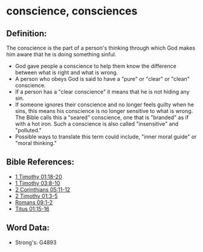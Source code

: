 # conscience, consciences #

## Definition: ##

The conscience is the part of a person's thinking through which God makes him aware that he is doing something sinful.

* God gave people a conscience to help them know the difference between what is right and what is wrong.
* A person who obeys God is said to have a "pure" or "clear" or "clean" conscience.
* If a person has a "clear conscience" it means that he is not hiding any sin.
* If someone ignores their conscience and no longer feels guilty when he sins, this means his conscience is no longer sensitive to what is wrong. The Bible calls this a "seared" conscience, one that is "branded" as if with a hot iron. Such a conscience is also called "insensitive" and "polluted."
* Possible ways to translate this term could include, "inner moral guide" or "moral thinking."

## Bible References: ##

* [1 Timothy 01:18-20](rc://en/tn/help/1ti/01/18)
* [1 Timothy 03:8-10](rc://en/tn/help/1ti/03/08)
* [2 Corinthians 05:11-12](rc://en/tn/help/2co/05/11)
* [2 Timothy 01:3-5](rc://en/tn/help/2ti/01/03)
* [Romans 09:1-2](rc://en/tn/help/rom/09/01)
* [Titus 01:15-16](rc://en/tn/help/tit/01/15)


## Word Data: ##

* Strong's: G4893
